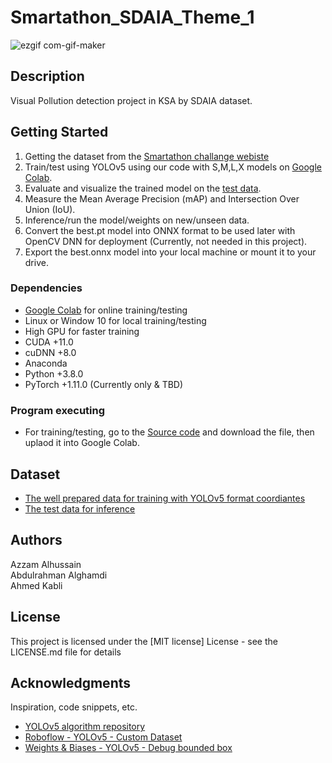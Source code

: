 # Smartathon_SDAIA_Theme_1

![ezgif com-gif-maker](https://user-images.githubusercontent.com/74447207/213848226-47d96eea-90b4-42b4-831f-91e9ca6dccb9.gif)

## Description

Visual Pollution detection project in KSA by SDAIA dataset.

## Getting Started

1. Getting the dataset from the [Smartathon challange webiste](https://drive.google.com/file/d/1ULqYtd9yomeGz53WBhgRdPRFB37ppeDU/view) 
2. Train/test using YOLOv5 using our code with S,M,L,X models on [Google Colab](https://drive.google.com/file/d/1UfGKvBBxgrmcO-R7bTmRahWvwjPDle6m/view?usp=sharing).
4. Evaluate and visualize the trained model on the [test data](https://drive.google.com/file/d/1cycWWo6rUMJcIQbHC4m9rQdTLPZRoHN-/view?usp=sharing).
5. Measure the Mean Average Precision (mAP) and Intersection Over Union (IoU).
6. Inference/run the model/weights on new/unseen data.
7. Convert the best.pt model into ONNX format to be used later with OpenCV DNN for deployment (Currently, not needed in this project).
8. Export the best.onnx model into your local machine or mount it to your drive.


### Dependencies

* [Google Colab](https://colab.research.google.com/?utm_source=scs-index) for online training/testing
* Linux or Window 10 for local training/testing
* High GPU for faster training
* CUDA +11.0
* cuDNN +8.0
* Anaconda
* Python +3.8.0
* PyTorch +1.11.0 (Currently only & TBD)

### Program executing

* For training/testing, go to the [Source code](https://github.com/Azzam-Alhussain/Smartathon_SDAIA_Theme_1/blob/main/Unique_Team_YOLOv5_KSA_Visual_Pollution_Detection.ipynb) and download the file, then uplaod it into Google Colab.

## Dataset

- [The well prepared data for training with YOLOv5 format coordiantes](https://drive.google.com/file/d/1_PF_JeAngh0PlW2gkNDuXfvjm9RMVKRM/view?usp=sharing)
- [The test data for inference](https://drive.google.com/file/d/1cycWWo6rUMJcIQbHC4m9rQdTLPZRoHN-/view?usp=sharing)

## Authors

Azzam Alhussain  
Abdulrahman Alghamdi  
Ahmed Kabli

## License

This project is licensed under the [MIT license] License - see the LICENSE.md file for details


## Acknowledgments

Inspiration, code snippets, etc.

- [YOLOv5 algorithm repository](https://github.com/ultralytics/yolov5)
- [Roboflow - YOLOv5 - Custom Dataset](https://blog.roboflow.com/how-to-train-yolov5-on-a-custom-dataset/)
- [Weights & Biases - YOLOv5 - Debug bounded box](https://wandb.ai/cayush/yoloV5/reports/Track-and-debug-your-YOLOv5-models--VmlldzozMDQ1OTg)
